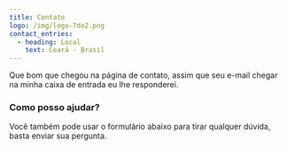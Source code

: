 ```yaml
---
title: Contato
logo: /img/logo-7do2.png
contact_entries:
  - heading: Local
    text: Ceará - Brasil
---
```

Que bom que chegou na página de contato, assim que seu e-mail chegar na minha caixa de entrada eu lhe responderei.

<h3 class="f4 b lh-title mb2">Como posso ajudar?</h3>

Você também pode usar o formulário abaixo para tirar qualquer dúvida, basta enviar sua pergunta.
